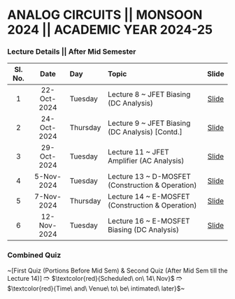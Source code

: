 # ANALOG CIRCUITS || MONSOON 2024 || ACADEMIC YEAR 2024-25

### Lecture Details || After Mid Semester
| Sl. No. | Date | Day              | Topic | Slide |                                                                                           
|:-------:|:----:|:-----------------|:------|:-------------------------------:|
| 1      | 22-Oct-2024 | Tuesday     | Lecture 8 ~ JFET Biasing (DC Analysis) | [Slide](https://drive.google.com/file/d/1BRpakTDQ1LbVwamggiU6nF9UUPgjIlws/view?usp=drive_link)| 
| 2      | 24-Oct-2024 | Thursday      | Lecture 9 ~ JFET Biasing (DC Analysis) [Contd.] | [Slide](https://drive.google.com/file/d/1rdLT7DVfW5weWXk6pr-lgwjHSwla8ekV/view?usp=drive_link)| 
| 3     | 29-Oct-2024 | Tuesday     | Lecture 11 ~ JFET Amplifier (AC Analysis) | [Slide](https://drive.google.com/file/d/1gjQ7CFMn_7XrkxwBIosUtchOJ_ats-tb/view?usp=drive_link)| 
| 4      | 5-Nov-2024 | Tuesday    | Lecture 13 ~ D-MOSFET (Construction & Operation) | [Slide](https://drive.google.com/file/d/1MD83ZP6mK9HqGMQkvBmOLCBLeSl9qx-l/view?usp=drive_link)| 
| 5      | 7-Nov-2024 | Thursday      | Lecture 14 ~ E-MOSFET (Construction & Operation) | [Slide](https://drive.google.com/file/d/1v0_zxt2Htyxjo1wHCyxjme4xiYVnFfSu/view?usp=drive_link)| 
| 6      | 12-Nov-2024 | Tuesday     | Lecture 16 ~ E-MOSFET Biasing  (DC Analysis) | [Slide](https://drive.google.com/file/d/1gzq2iwh9KDxxMxtOKN3bzGSiYH4OIh-Z/view?usp=drive_link)| 

### Combined Quiz 
~[First Quiz (Portions Before Mid Sem) & Second Quiz (After Mid Sem till the Lecture 14)] 🢣 $\textcolor{red}{Scheduled\ on\ 14\ Nov\}$ 🢣 $\textcolor{red}{Time\ and\ Venue\ to\ be\ intimated\ later\}$~

